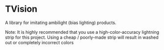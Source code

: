 # TVision
A library for imitating ambilight (bias lighting) products.


Note: It is highly recommended that you use a high-color-accuracy lightning strip for this project. Using a cheap / poorly-made strip will result in washed out or completely incorrect colors
